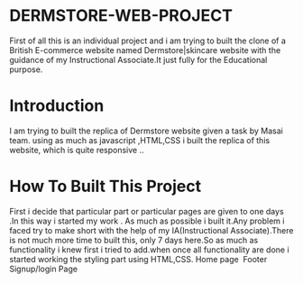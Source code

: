 # DERMSTORE-WEB-PROJECT
First of all this is an individual project and i am trying to built the clone of a British E-commerce website named Dermstore|skincare website with the guidance of my Instructional Associate.It just fully for the Educational purpose.
# Introduction
I am trying to built the replica of Dermstore website given a task by Masai team. using as much as javascript ,HTML,CSS i built the replica of this website, which is quite responsive ..
# How To Built This Project
First i decide that particular part or particular pages are given to one days .In this way i started my work . As much as possible i built it.Any problem i faced try to make short with the help of my IA(Instructional Associate).There is not much more time to built this, only 7 days here.So as much as functionality i knew first i tried to add.when once all functionality are done i started working the styling part using HTML,CSS.
Home page
<img src="https://miro.medium.com/max/700/1*Zk-7BCAJ4Pkuley-cUFbIw.png" alt="" />
Footer
<img src="https://miro.medium.com/max/700/1*MHuRzxapn_eAvCtCsgU8MQ.png" alt="" />
Signup/login Page
<img src="https://miro.medium.com/max/700/1*y2_kndLZ5crhtz_QWGf9yQ.png" alt=""/>
